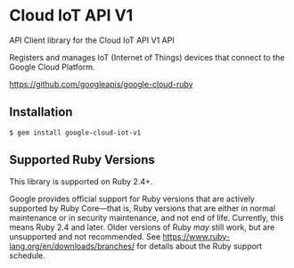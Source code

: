 # Cloud IoT API V1

API Client library for the Cloud IoT API V1 API

Registers and manages IoT (Internet of Things) devices that connect to the Google Cloud Platform.

https://github.com/googleapis/google-cloud-ruby

## Installation

```
$ gem install google-cloud-iot-v1
```

## Supported Ruby Versions

This library is supported on Ruby 2.4+.

Google provides official support for Ruby versions that are actively supported
by Ruby Core—that is, Ruby versions that are either in normal maintenance or
in security maintenance, and not end of life. Currently, this means Ruby 2.4
and later. Older versions of Ruby _may_ still work, but are unsupported and not
recommended. See https://www.ruby-lang.org/en/downloads/branches/ for details
about the Ruby support schedule.
